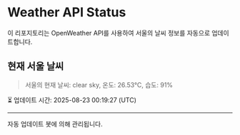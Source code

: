 
# Weather API Status

이 리포지토리는 OpenWeather API를 사용하여 서울의 날씨 정보를 자동으로 업데이트합니다.

## 현재 서울 날씨
> 서울의 현재 날씨: clear sky, 온도: 26.53°C, 습도: 91%

⏳ 업데이트 시간: 2025-08-23 00:19:27 (UTC)

---
자동 업데이트 봇에 의해 관리됩니다.
